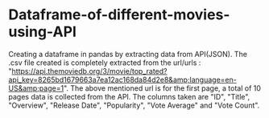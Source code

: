 # Dataframe-of-different-movies-using-API
Creating a dataframe in pandas by extracting data from API(JSON). The .csv file created is completely extracted from the url/urls : "https://api.themoviedb.org/3/movie/top_rated?api_key=8265bd1679663a7ea12ac168da84d2e8&amp;language=en-US&amp;page=1". The above mentioned url is for the first page, a total of 10 pages data is collected from the API. The columns taken are "ID", "Title", "Overview", "Release Date", "Popularity", "Vote Average" and "Vote Count".
